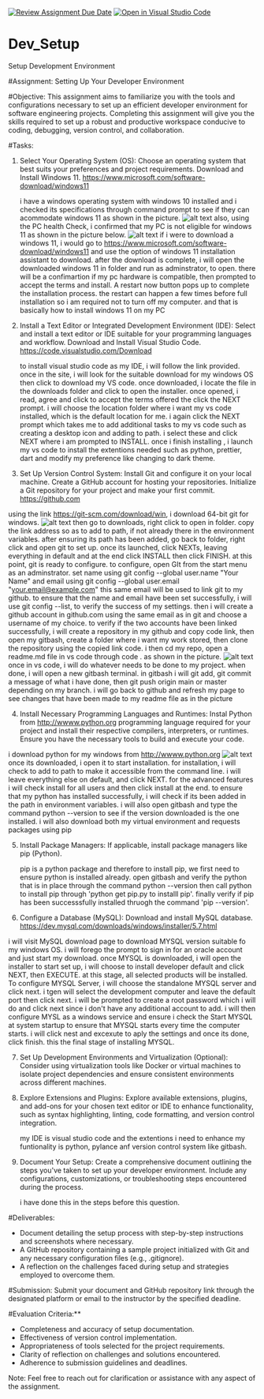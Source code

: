 [![Review Assignment Due Date](https://classroom.github.com/assets/deadline-readme-button-24ddc0f5d75046c5622901739e7c5dd533143b0c8e959d652212380cedb1ea36.svg)](https://classroom.github.com/a/vbnbTt5m)
[![Open in Visual Studio Code](https://classroom.github.com/assets/open-in-vscode-718a45dd9cf7e7f842a935f5ebbe5719a5e09af4491e668f4dbf3b35d5cca122.svg)](https://classroom.github.com/online_ide?assignment_repo_id=15259705&assignment_repo_type=AssignmentRepo)
# Dev_Setup
Setup Development Environment

#Assignment: Setting Up Your Developer Environment

#Objective:
This assignment aims to familiarize you with the tools and configurations necessary to set up an efficient developer environment for software engineering projects. Completing this assignment will give you the skills required to set up a robust and productive workspace conducive to coding, debugging, version control, and collaboration.

#Tasks:

1. Select Your Operating System (OS):
   Choose an operating system that best suits your preferences and project requirements. Download and Install Windows 11. https://www.microsoft.com/software-download/windows11

   i have a windows operating system with windows 10 installed and i checked its specifications through command prompt to see if they can acommodate windows 11 as shown in the picture.
   ![alt text](image-2.png)
   also, using the PC health Check, i confirmed that my PC is not eligible for windows 11 as shown in the picture below.
   ![alt text](image-3.png)
   if i were to download a windows 11, i would go to https://www.microsoft.com/software-download/windows11 and use the option of windows 11 installation assistant to download.
   after the download is complete, i will open the downloaded windows 11 in folder  and run as adminstrator, to open. there will be a confimartion if my pc hardware is compatible, then prompted to accept the terms and install.
   A restart now button pops up to complete the installation process. the restart can happen a few times before full installation so i am required not to turn off my computer. and that is basically how to install windows 11 on my PC




2. Install a Text Editor or Integrated Development Environment (IDE):
   Select and install a text editor or IDE suitable for your programming languages and workflow. Download and Install Visual Studio Code. https://code.visualstudio.com/Download 

   to install visual studio code as my IDE, i will follow the link provided.
   once in the site, i will look for the suitable download for my windows OS then click to download my VS code. 
   once downloaded, i locate the file in the downloads folder and click to open the installer.
   once opened, i read, agree and click to accept the terms offered the click the NEXT prompt.
   i will choose the location folder where i want my vs code installed, which is the default location for me. i again click the NEXT prompt which takes me to add additional tasks to my vs code such as creating a desktop icon and adding to path. i select these and click NEXT where i am prompted to INSTALL. once i finish installing , i launch my vs code to install the extentions needed such as python, prettier, dart and modify my preference like changing to dark theme.



3. Set Up Version Control System:
   Install Git and configure it on your local machine. Create a GitHub account for hosting your repositories. Initialize a Git repository for your project and make your first commit. https://github.com

using the link https://git-scm.com/download/win, i download 64-bit git for windows.
![alt text](image-4.png)
 then go to downloads, right click to open in folder. copy the link address so as to add to path, if not already there in the environment variables. after ensuring its path has been added, go back to folder, right click and open git to set up. once its launched, click NEXTs, leaving everything in default and at the end click INSTALL then click FINISH. at this point, git is ready to configure.
 to configure, open GIt from the start menu as an adminstrator. set name using git config --global user.name "Your Name" and email using 
git config --global user.email "your.email@example.com" this same email will be used to link git to my github. to ensure that the name and email have been set successfully, i will use git config --list, to verify the success of my settings.
then i will create a github account in github.com using the same email as in git and choose a username of my choice.
to verify if the two accounts have been linked successfully, i will create a repository in my github and copy code link, then open my gitbash, create a folder where i want my work stored, then clone the repository using the copied link code. i then cd my repo, open a readme.md file in vs code through code . as shown in the picture. ![alt text](image-6.png)
 once in vs code, i will do whatever needs to be done to my project. when done, i will open a new gitbash terminal. in gitbash i will git add, git commit a message of what i have done, then git push  origin main or master depending on my branch. i will go back to github and refresh my page to see changes that have been made to my readme file as in the picture


4. Install Necessary Programming Languages and Runtimes:
  Instal Python from http://wwww.python.org programming language required for your project and install their respective compilers, interpreters, or runtimes. Ensure you have the necessary tools to build and execute your code.

i download python  for my windows from http://wwww.python.org ![alt text](image-5.png)
once its downloaded, i open it to start installation. for installation, i will check to add to path to make it accessible from the command line.
i will leave everything else on default, and  click NEXT. for the advanced features i will check install for all users and then click install at the end.
to ensure that my python has installed successfully, i will check if its been added in the path in environment variables. i will also open gitbash and type the command python --version to see if the version downloaded is the one installed.
i will also download both my virtual environment and requests packages using pip

5. Install Package Managers:
   If applicable, install package managers like pip (Python).

   pip is a python package and therefore to install pip, we first need to ensure python is installed already. open gitbash and verify the python that is in place through the command python --version
   then call python to install pip through 'python get pip.py to installl pip'. finally verify if pip  has been successsfully installed thruogh the command 'pip --version'.



6. Configure a Database (MySQL):
   Download and install MySQL database. https://dev.mysql.com/downloads/windows/installer/5.7.html

i will visit MySQL download page to download  MYSQL version suitable fo my windows OS. i will forego the prompt to  sign in for an oracle account  and just start my download.
once MYSQL is downloaded, i will open the installer to start set up, i will choose  to install developer default  and click NEXT, then EXECUTE. at this stage, all selected products will be  installed.
To configure  MYSQL Server, i will choose the standalone MYSQL server and click next. i tgen will select the development computer and leave the default port then click next. i will be prompted to create a root password  which i will do and click next since i don't have any additional account to add. i will then configure MYSL as a windows service and ensure i check the Start MYSQL at system startup to ensure that MYSQL starts every time  the computer starts. i will click nest and excexute to aply the settings and once its done, click finish. this the final stage of installing MYSQL.


7. Set Up Development Environments and Virtualization (Optional):
   Consider using virtualization tools like Docker or virtual machines to isolate project dependencies and ensure consistent environments across different machines.

8. Explore Extensions and Plugins:
   Explore available extensions, plugins, and add-ons for your chosen text editor or IDE to enhance functionality, such as syntax highlighting, linting, code formatting, and version control integration.

   my IDE is visual studio code and the extentions i need to enhance my funtionality is python, pylance  anf version control system like gitbash.

9. Document Your Setup:
    Create a comprehensive document outlining the steps you've taken to set up your developer environment. Include any configurations, customizations, or troubleshooting steps encountered during the process. 

    i have done this in the steps before this question.

#Deliverables:
- Document detailing the setup process with step-by-step instructions and screenshots where necessary.
- A GitHub repository containing a sample project initialized with Git and any necessary configuration files (e.g., .gitignore).
- A reflection on the challenges faced during setup and strategies employed to overcome them.

#Submission:
Submit your document and GitHub repository link through the designated platform or email to the instructor by the specified deadline.

#Evaluation Criteria:**
- Completeness and accuracy of setup documentation.
- Effectiveness of version control implementation.
- Appropriateness of tools selected for the project requirements.
- Clarity of reflection on challenges and solutions encountered.
- Adherence to submission guidelines and deadlines.

Note: Feel free to reach out for clarification or assistance with any aspect of the assignment.
